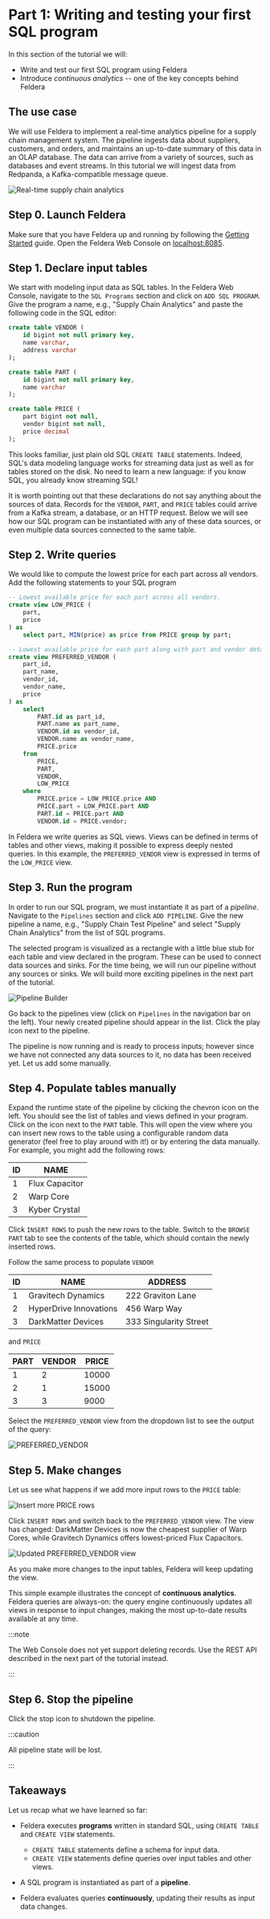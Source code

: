 # Part 1: Writing and testing your first SQL program

In this section of the tutorial we will:
- Write and test our first SQL program using Feldera
- Introduce *continuous analytics* -- one of the key concepts behind Feldera

## The use case

We will use Feldera to implement a real-time analytics pipeline for a
supply chain management system.  The pipeline ingests data about suppliers,
customers, and orders, and maintains an up-to-date summary of
this data in an OLAP database.  The data can arrive from a variety of sources,
such as databases and event streams.  In this tutorial we will ingest
data from Redpanda, a Kafka-compatible message queue.

![Real-time supply chain analytics](supply-chain-analytics.png)

## Step 0. Launch Feldera

Make sure that you have Feldera up and running by following the [Getting
Started](/intro.md) guide.  Open the Feldera Web Console on
[localhost:8085](http://localhost:8085).

## Step 1. Declare input tables

We start with modeling input data as SQL tables.  In the Feldera Web Console,
navigate to the `SQL Programs` section and click on `ADD SQL PROGRAM`.  Give
the program a name, e.g., "Supply Chain Analytics" and paste the following code
in the SQL editor:

```sql
create table VENDOR (
    id bigint not null primary key,
    name varchar,
    address varchar
);

create table PART (
    id bigint not null primary key,
    name varchar
);

create table PRICE (
    part bigint not null,
    vendor bigint not null,
    price decimal
);
```

This looks familiar, just plain old SQL `CREATE TABLE` statements.
Indeed, SQL's data modeling language works for streaming
data just as well as for tables stored on the disk.  No need to learn a new
language: if you know SQL, you already know streaming SQL!

It is worth pointing out that these declarations do not say anything
about the sources of data.  Records for the `VENDOR`, `PART`, and `PRICE` tables
could arrive from a Kafka stream, a database, or an HTTP request.  Below we will
see how our SQL program can be instantiated with any of these data sources, or
even multiple data sources connected to the same table.

## Step 2. Write queries

We would like to compute the lowest price for each part
across all vendors.  Add the following statements to your SQL program

```sql
-- Lowest available price for each part across all vendors.
create view LOW_PRICE (
    part,
    price
) as
    select part, MIN(price) as price from PRICE group by part;

-- Lowest available price for each part along with part and vendor details.
create view PREFERRED_VENDOR (
    part_id,
    part_name,
    vendor_id,
    vendor_name,
    price
) as
    select
        PART.id as part_id,
        PART.name as part_name,
        VENDOR.id as vendor_id,
        VENDOR.name as vendor_name,
        PRICE.price
    from
        PRICE,
        PART,
        VENDOR,
        LOW_PRICE
    where
        PRICE.price = LOW_PRICE.price AND
        PRICE.part = LOW_PRICE.part AND
        PART.id = PRICE.part AND
        VENDOR.id = PRICE.vendor;
```

In Feldera we write queries as SQL views.  Views can be defined in terms of
tables and other views, making it possible to express deeply nested queries.  In
this example, the `PREFERRED_VENDOR` view is expressed in terms of the
`LOW_PRICE` view.

## Step 3. Run the program

In order to run our SQL program, we must instantiate it as part of a _pipeline_.
Navigate to the `Pipelines` section and click `ADD PIPELINE`.  Give the new
pipeline a name, e.g., "Supply Chain Test Pipeline" and select "Supply Chain
Analytics" from the list of SQL programs.

The selected program is visualized as a rectangle with a little blue stub for each
table and view declared in the program.  These can be used to connect data sources
and sinks.  For the time being, we will run our pipeline without any sources or
sinks.  We will build more exciting pipelines in the next part of the tutorial.

![Pipeline Builder](pipeline-builder.png)

Go back to the pipelines view (click on `Pipelines` in the navigation bar
on the left).  Your newly created pipeline should appear in the list.  Click the
play icon <icon icon="bx:play-circle" /> next to the pipeline.

The pipeline is now running and is ready to process inputs; however since we
have not connected any data sources to it, no data has been received yet.  Let
us add some manually.

## Step 4. Populate tables manually

Expand the runtime state of the pipeline by clicking the chevron icon <icon
icon="bx:chevron-down" /> on the left.  You should see the list of tables and
views defined in your program.  Click on the <icon icon="bx:upload" /> icon next
to the `PART` table.  This will open the view where you can insert new rows to
the table using a configurable random data generator (feel free to play around
with it!) or by entering the data manually.  For example, you might add the
following rows:

| ID          | NAME           |
| ----------- | -------------- |
| 1           | Flux Capacitor |
| 2           | Warp Core      |
| 3           | Kyber Crystal  |

Click `INSERT ROWS` to push the new rows to the table.  Switch to the `BROWSE PART` tab
to see the contents of the table, which should contain the newly inserted rows.

Follow the same process to populate `VENDOR`

| ID          | NAME                    | ADDRESS                |
| ----------- | ----------------------- |------------------------|
| 1           | Gravitech Dynamics      | 222 Graviton Lane      |
| 2           | HyperDrive Innovations  | 456 Warp Way           |
| 3           | DarkMatter Devices      | 333 Singularity Street |

and `PRICE`

| PART        | VENDOR                  | PRICE                  |
| ----------- | ----------------------- |------------------------|
| 1           | 2                       | 10000                  |
| 2           | 1                       | 15000                  |
| 3           | 3                       | 9000                   |

Select the `PREFERRED_VENDOR` view from the dropdown list to see the
output of the query:

![PREFERRED_VENDOR](preferred-vendor1.png)

## Step 5. Make changes

Let us see what happens if we add more input rows to the `PRICE` table:

![Insert more PRICE rows](price-update.png)

Click `INSERT ROWS` and switch back to the `PREFERRED_VENDOR` view.  The view has
changed: DarkMatter Devices is now the cheapest supplier of Warp Cores, while
Gravitech Dynamics offers lowest-priced Flux Capacitors.

![Updated PREFERRED_VENDOR view](preferred-vendor2.png)

As you make more changes to the input tables, Feldera will keep updating the view.

This simple example illustrates the concept of **continuous analytics**.
Feldera queries are always-on: the query engine continuously updates
all views in response to input changes, making the most up-to-date results
available at any time.

:::note

The Web Console does not yet support deleting records.  Use the REST API
described in the next part of the tutorial instead.

:::

## Step 6. Stop the pipeline

Click the stop icon <icon icon="bx:stop-circle" /> to shutdown the pipeline.

:::caution

All pipeline state will be lost.

:::

## Takeaways

Let us recap what we have learned so far:

- Feldera executes **programs** written in standard SQL, using `CREATE TABLE` and `CREATE VIEW` statements.
  - `CREATE TABLE` statements define a schema for input data.
  - `CREATE VIEW` statements define queries over input tables and other views.

- A SQL program is instantiated as part of a **pipeline**.

- Feldera evaluates queries **continuously**, updating their results
  as input data changes.

